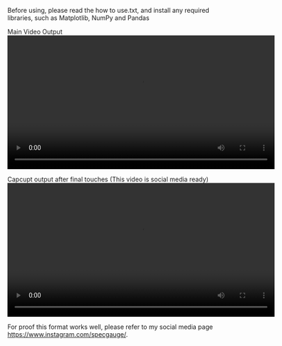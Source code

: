 Before using, please read the how to use.txt, and install any required libraries, such as Matplotlib, NumPy and Pandas

Main Video Output
<video src="https://github.com/user-attachments/assets/bcac9a8a-d828-443f-9cd8-ddaa99a2107a" controls width="600"></video>


Capcupt output after final touches (This video is social media ready)
<video src="https://github.com/user-attachments/assets/c0636a62-2167-4b14-8841-413ecce58687" controls width="600"></video>

For proof this format works well, please refer to my social media page https://www.instagram.com/specgauge/.
